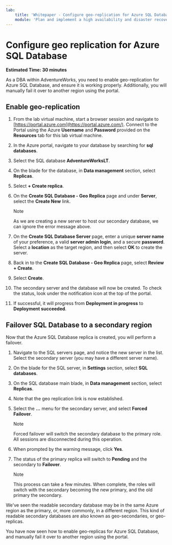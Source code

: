 ```yaml
---
lab:
    title: 'Whitepaper - Configure geo-replication for Azure SQL Database'
    module: 'Plan and implement a high availability and disaster recovery solution'
---
```


# Configure geo replication for Azure SQL Database

**Estimated Time: 30 minutes**

As a DBA within AdventureWorks, you need to enable geo-replication for Azure SQL Database, and ensure it is working properly. Additionally, you will manually fail it over to another region using the portal.

## Enable geo-replication

1. From the lab virtual machine, start a browser session and navigate to [https://portal.azure.com](https://portal.azure.com/). Connect to the Portal using the Azure **Username** and **Password** provided on the **Resources** tab for this lab virtual machine.


1. In the Azure portal, navigate to your database by searching for **sql databases**.


1. Select the SQL database **AdventureWorksLT**.


1. On the blade for the database, in **Data management** section, select **Replicas**.


1. Select **+ Create replica**.


1. On the **Create SQL Database - Geo Replica** page and under **Server**, select the **Create New** link.


    >[!NOTE]
    > As we are creating a new server to host our secondary database, we can ignore the error message above.

1. On the **Create SQL Database Server** page, enter a unique **server name** of your preference, a valid **server admin login**, and a secure **password**. Select a **location** as the target region, and then select **OK** to create the server.


1. Back in to the **Create SQL Database - Geo Replica** page, select **Review + Create**.


1. Select **Create**.

  
1. The secondary server and the database will now be created. To check the status, look under the notification icon at the top of the portal. 

  
1. If successful, it will progress from **Deployment in progress** to **Deployment succeeded**.

  
## Failover SQL Database to a secondary region

Now that the Azure SQL Database replica is created, you will perform a failover.

1. Navigate to the SQL servers page, and notice the new server in the list. Select the secondary server (you may have a different server name).

  
1. On the blade for the SQL server, in **Settings** section, select **SQL databases**.

  
1. On the SQL database main blade, in **Data management** section, select **Replicas**.

  
1. Note that the geo replication link is now established.

  
1. Select the **...** menu for the secondary server, and select **Forced Failover**.

  
    > [!NOTE]
    > Forced failover will switch the secondary database to the primary role. All sessions are disconnected during this operation.

1. When prompted by the warning message, click **Yes**.

  
1. The status of the primary replica will switch to **Pending** and the secondary to **Failover**. 

  
    > [!NOTE]
    > This process can take a few minutes. When complete, the roles will switch with the secondary becoming the new primary, and the old primary the secondary.

We've seen the readable secondary database may be in the same Azure region as the primary, or, more commonly, in a different region. This kind of readable secondary databases are also known as geo-secondaries, or geo-replicas.

You have now seen how to enable geo-replicas for Azure SQL Database, and manually fail it over to another region using the portal.
